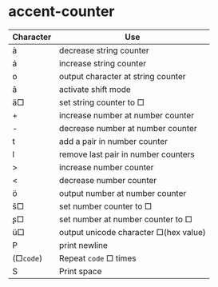 # accent-counter

| Character | Use |
| --- | --- |
| à | decrease string counter |
| á | increase string counter |
| o | output character at string counter |
| â | activate shift mode |
| ä□ | set string counter to □ |
| + | increase number at number counter |
| - | decrease number at number counter |
| t | add a pair in number counter |
| l | remove last pair in number counters
| > | increase number counter |
| < | decrease number counter
| ö | output number at number counter |
| š□ | set number counter to □ |
| ʂ□ | set number at number counter to □ |
| ü□ | output unicode character □(hex value) |
| P | print newline |
| (□`code`) | Repeat `code` □ times |
| S | Print space |
